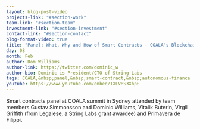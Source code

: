 ```yaml
---
layout: blog-post-video
projects-link: "#section-work"
team-link: "#section-team"
investment-link: "#section-investment"
contact-link: "#section-contact"
blog-format-video: true
title: "Panel: What, Why and How of Smart Contracts - COALA's Blockchain Workshops - Sydney 2015"
day: 08
month: Feb
author: Dom Williams
author-link: https://twitter.com/dominic_w
author-bio: Dominic is President/CTO of String Labs
tags: COALA,&nbsp;panel,&nbsp;smart-contract,&nbsp;autonomous-finance
youtube: https://www.youtube.com/embed/1XLV8S3XhpE
---
```


Smart contracts panel at COALA summit in Sydney attended by team members Gustav Simmonsson and Dominic Williams, Vitalik Buterin, Virgil Griffith (from Legalese, a String Labs grant awardee) and Primavera de Filippi.